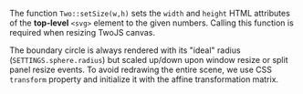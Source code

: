 
The function `Two::setSize(w,h)` sets the `width` and `height` HTML attributes of the **top-level**
`<svg>` element to the given numbers. Calling this function is required when resizing TwoJS canvas.

The boundary circle is always rendered with its "ideal" radius (`SETTINGS.sphere.radius`) but scaled up/down upon
window resize or split panel resize events. To avoid redrawing the entire scene, we use CSS `transform` property and initialize it with the affine transformation matrix.